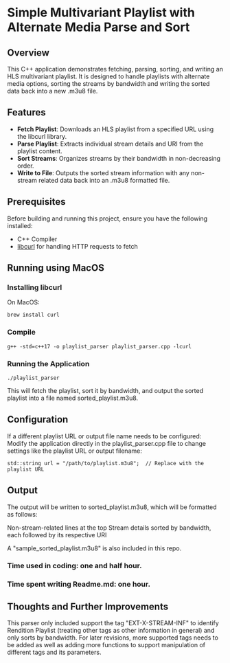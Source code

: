 # Simple Multivariant Playlist with Alternate Media Parse and Sort

## Overview
This C++ application demonstrates fetching, parsing, sorting, and writing an HLS multivariant playlist. It is designed to handle playlists with alternate media options, sorting the streams by bandwidth and writing the sorted data back into a new .m3u8 file.

## Features
- **Fetch Playlist**: Downloads an HLS playlist from a specified URL using the libcurl library.
- **Parse Playlist**: Extracts individual stream details and URI from the playlist content.
- **Sort Streams**: Organizes streams by their bandwidth in non-decreasing order.
- **Write to File**: Outputs the sorted stream information with any non-stream related data back into an .m3u8 formatted file.

## Prerequisites
Before building and running this project, ensure you have the following installed:
- C++ Compiler
- [libcurl](https://curl.se/libcurl/) for handling HTTP requests to fetch

## Running using MacOS

### Installing libcurl
On MacOS:
```
brew install curl
```

### Compile
```
g++ -std=c++17 -o playlist_parser playlist_parser.cpp -lcurl
```

### Running the Application
```
./playlist_parser
```

This will fetch the playlist, sort it by bandwidth, and output the sorted playlist into a file named sorted_playlist.m3u8.

## Configuration
If a different playlist URL or output file name needs to be configured:\
Modify the application directly in the playlist_parser.cpp file to change settings like the playlist URL or output filename:
```
std::string url = "/path/to/playlist.m3u8";  // Replace with the playlist URL
```
## Output
The output will be written to sorted_playlist.m3u8, which will be formatted as follows:

Non-stream-related lines at the top
Stream details sorted by bandwidth, each followed by its respective URI

A "sample_sorted_playlist.m3u8" is also included in this repo.

### Time used in coding: one and half hour.
### Time spent writing Readme.md: one hour.

## Thoughts and Further Improvements
This parser only included support the tag "EXT-X-STREAM-INF" to identify Rendition Playlist (treating other tags as other information in general) and only sorts by bandwidth. For later revisions, more supported tags needs to be added as well as adding more functions to support manipulation of different tags and its parameters.

